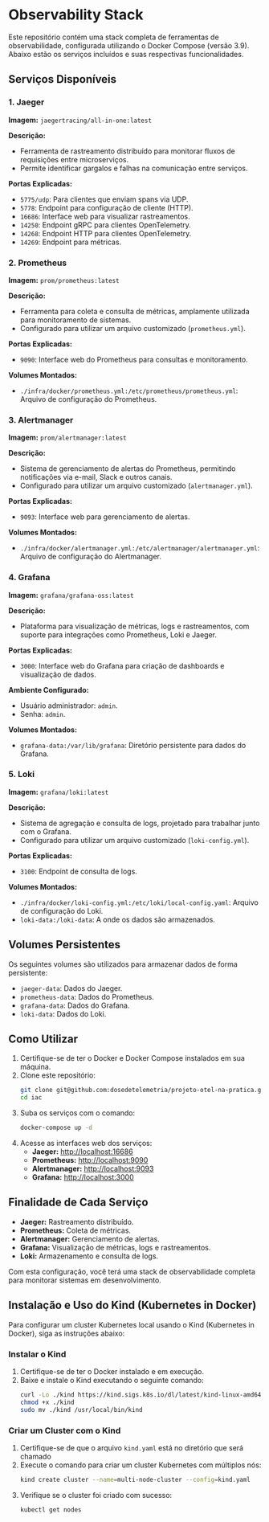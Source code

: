 # Observability Stack

Este repositório contém uma stack completa de ferramentas de observabilidade, configurada utilizando o Docker Compose (versão 3.9). Abaixo estão os serviços incluídos e suas respectivas funcionalidades.

## Serviços Disponíveis

### 1. **Jaeger**

**Imagem:** `jaegertracing/all-in-one:latest`

**Descrição:**
- Ferramenta de rastreamento distribuído para monitorar fluxos de requisições entre microserviços.
- Permite identificar gargalos e falhas na comunicação entre serviços.

**Portas Explicadas:**
- `5775/udp`: Para clientes que enviam spans via UDP.
- `5778`: Endpoint para configuração de cliente (HTTP).
- `16686`: Interface web para visualizar rastreamentos.
- `14250`: Endpoint gRPC para clientes OpenTelemetry.
- `14268`: Endpoint HTTP para clientes OpenTelemetry.
- `14269`: Endpoint para métricas.

### 2. **Prometheus**

**Imagem:** `prom/prometheus:latest`

**Descrição:**
- Ferramenta para coleta e consulta de métricas, amplamente utilizada para monitoramento de sistemas.
- Configurado para utilizar um arquivo customizado (`prometheus.yml`).

**Portas Explicadas:**
- `9090`: Interface web do Prometheus para consultas e monitoramento.

**Volumes Montados:**
- `./infra/docker/prometheus.yml:/etc/prometheus/prometheus.yml`: Arquivo de configuração do Prometheus.

### 3. **Alertmanager**

**Imagem:** `prom/alertmanager:latest`

**Descrição:**
- Sistema de gerenciamento de alertas do Prometheus, permitindo notificações via e-mail, Slack e outros canais.
- Configurado para utilizar um arquivo customizado (`alertmanager.yml`).

**Portas Explicadas:**
- `9093`: Interface web para gerenciamento de alertas.

**Volumes Montados:**
- `./infra/docker/alertmanager.yml:/etc/alertmanager/alertmanager.yml`: Arquivo de configuração do Alertmanager.

### 4. **Grafana**

**Imagem:** `grafana/grafana-oss:latest`

**Descrição:**
- Plataforma para visualização de métricas, logs e rastreamentos, com suporte para integrações como Prometheus, Loki e Jaeger.

**Portas Explicadas:**
- `3000`: Interface web do Grafana para criação de dashboards e visualização de dados.

**Ambiente Configurado:**
- Usuário administrador: `admin`.
- Senha: `admin`.

**Volumes Montados:**
- `grafana-data:/var/lib/grafana`: Diretório persistente para dados do Grafana.

### 5. **Loki**

**Imagem:** `grafana/loki:latest`

**Descrição:**
- Sistema de agregação e consulta de logs, projetado para trabalhar junto com o Grafana.
- Configurado para utilizar um arquivo customizado (`loki-config.yml`).

**Portas Explicadas:**
- `3100`: Endpoint de consulta de logs.

**Volumes Montados:**
- `./infra/docker/loki-config.yml:/etc/loki/local-config.yaml`: Arquivo de configuração do Loki.
- `loki-data:/loki-data`: A onde os dados são armazenados.

## Volumes Persistentes

Os seguintes volumes são utilizados para armazenar dados de forma persistente:
- `jaeger-data`: Dados do Jaeger.
- `prometheus-data`: Dados do Prometheus.
- `grafana-data`: Dados do Grafana.
-  `loki-data`: Dados do Loki.

## Como Utilizar

1. Certifique-se de ter o Docker e Docker Compose instalados em sua máquina.
2. Clone este repositório:
   ```bash
   git clone git@github.com:dosedetelemetria/projeto-otel-na-pratica.git
   cd iac
   ```
3. Suba os serviços com o comando:
   ```bash
   docker-compose up -d
   ```
4. Acesse as interfaces web dos serviços:
   - **Jaeger:** [http://localhost:16686](http://localhost:16686)
   - **Prometheus:** [http://localhost:9090](http://localhost:9090)
   - **Alertmanager:** [http://localhost:9093](http://localhost:9093)
   - **Grafana:** [http://localhost:3000](http://localhost:3000)

## Finalidade de Cada Serviço

- **Jaeger:** Rastreamento distribuído.
- **Prometheus:** Coleta de métricas.
- **Alertmanager:** Gerenciamento de alertas.
- **Grafana:** Visualização de métricas, logs e rastreamentos.
- **Loki:** Armazenamento e consulta de logs.

Com esta configuração, você terá uma stack de observabilidade completa para monitorar sistemas em desenvolvimento.

## Instalação e Uso do Kind (Kubernetes in Docker)

Para configurar um cluster Kubernetes local usando o Kind (Kubernetes in Docker), siga as instruções abaixo:

### Instalar o Kind
1. Certifique-se de ter o Docker instalado e em execução.
2. Baixe e instale o Kind executando o seguinte comando:
   ```bash
   curl -Lo ./kind https://kind.sigs.k8s.io/dl/latest/kind-linux-amd64
   chmod +x ./kind
   sudo mv ./kind /usr/local/bin/kind
   ```

### Criar um Cluster com o Kind
1. Certifique-se de que o arquivo `kind.yaml` está no diretório que será chamado
2. Execute o comando para criar um cluster Kubernetes com múltiplos nós:
   ```bash
   kind create cluster --name=multi-node-cluster --config=kind.yaml
   ```
3. Verifique se o cluster foi criado com sucesso:
   ```bash
   kubectl get nodes
   ```

